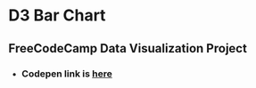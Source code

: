 # D3 Bar Chart

## FreeCodeCamp Data Visualization Project

- ### Codepen link is [here](https://codepen.io/femincan/full/wvxRWdX)
